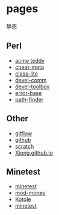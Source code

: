 # pages
静态
<h2>Perl</h2>
<ul>
    <li><a href="https://github.com/">acme teddy </a></li>
    <li><a href="https://github.com/">cheat-meta </a></li>
    <li><a href="https://github.com/">class-lite </a></li>
    <li><a href="https://github.com/"> devel-comm </a></li>
    <li><a href="https://github.com/">devel-toolbox</a></li>
    <li><a href="https://github.com/">error-base </a></li>
    <li><a href="https://github.com/"> path-finder </a></li>
</ul>

<h2>Other</h2>

<ul>
    <li><a href="https://github.com/">gitflow </a></li>
    <li><a href="https://github.com/">github </a></li>
    <li><a href="https://github.com/"> scratch</a></li>
    <li><a href="https://github.com/">Xiong.github.io</a></li>
	
</ul>

<h2>Minetest</h2>

<ul>
    <li><a href="https://github.com/"> minetest </a></li>
    <li><a href="https://github.com/">mod-money</a></li>
    <li><a href="https://github.com/"> Kotole </a></li>
    <li><a href="https://github.com/">minetest</a></li>
	
</ul>
